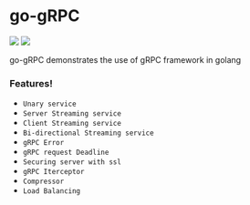 # go-gRPC

[![](https://img.icons8.com/color/48/000000/golang.png)](https://golang.org/)
[![](https://avatars1.githubusercontent.com/u/19352526?s=45&v=4)](https://grpc.io/)

go-gRPC demonstrates the use of gRPC framework in golang 

### Features!

  - ```Unary service```
  - ```Server Streaming service```
  - ```Client Streaming service```
  - ```Bi-directional Streaming service```
  - ```gRPC Error```
  - ```gRPC request Deadline```
  - ```Securing server with ssl```
  - ```gRPC Iterceptor```
  - ```Compressor```
  - ```Load Balancing```